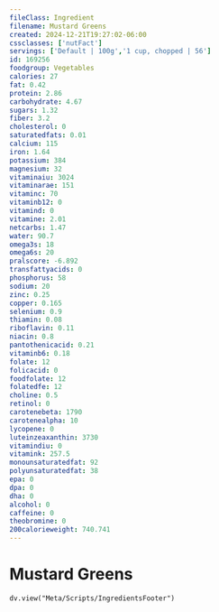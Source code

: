 ```yaml
---
fileClass: Ingredient
filename: Mustard Greens
created: 2024-12-21T19:27:02-06:00
cssclasses: ['nutFact']
servings: ['Default | 100g','1 cup, chopped | 56']
id: 169256
foodgroup: Vegetables
calories: 27
fat: 0.42
protein: 2.86
carbohydrate: 4.67
sugars: 1.32
fiber: 3.2
cholesterol: 0
saturatedfats: 0.01
calcium: 115
iron: 1.64
potassium: 384
magnesium: 32
vitaminaiu: 3024
vitaminarae: 151
vitaminc: 70
vitaminb12: 0
vitamind: 0
vitamine: 2.01
netcarbs: 1.47
water: 90.7
omega3s: 18
omega6s: 20
pralscore: -6.892
transfattyacids: 0
phosphorus: 58
sodium: 20
zinc: 0.25
copper: 0.165
selenium: 0.9
thiamin: 0.08
riboflavin: 0.11
niacin: 0.8
pantothenicacid: 0.21
vitaminb6: 0.18
folate: 12
folicacid: 0
foodfolate: 12
folatedfe: 12
choline: 0.5
retinol: 0
carotenebeta: 1790
carotenealpha: 10
lycopene: 0
luteinzeaxanthin: 3730
vitamindiu: 0
vitamink: 257.5
monounsaturatedfat: 92
polyunsaturatedfat: 38
epa: 0
dpa: 0
dha: 0
alcohol: 0
caffeine: 0
theobromine: 0
200calorieweight: 740.741
---
```


# Mustard Greens

```dataviewjs
dv.view("Meta/Scripts/IngredientsFooter")
```